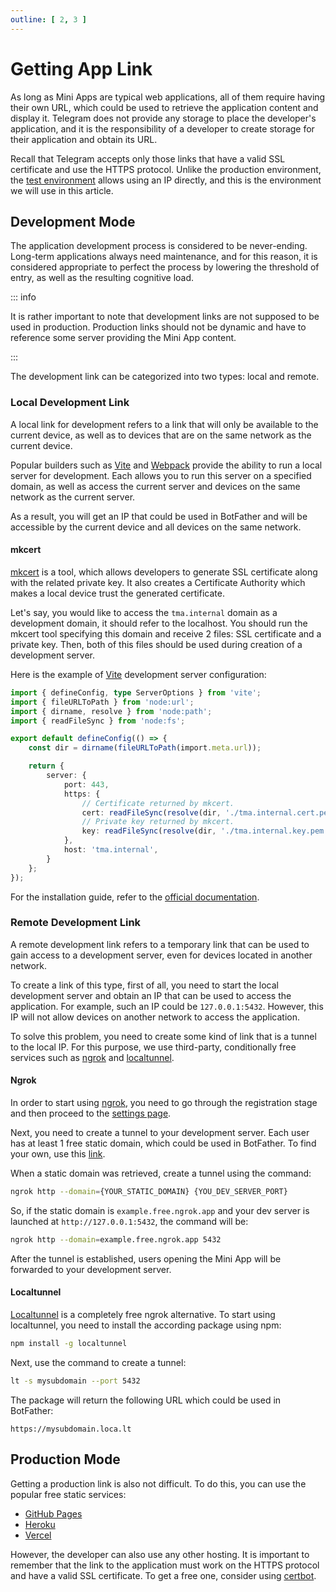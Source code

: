 ```yaml
---
outline: [ 2, 3 ]
---
```


# Getting App Link

As long as Mini Apps are typical web applications, all of them require having their own URL, which
could be used to retrieve the application content and display it. Telegram does not provide any
storage to place the developer's application, and it is the responsibility of a developer to create
storage for their application and obtain its URL.

Recall that Telegram accepts only those links that have a valid SSL certificate and use the HTTPS
protocol. Unlike the production environment, the [test environment](test-environment.md) allows
using an IP directly, and this is the environment we will use in this article.

## Development Mode

The application development process is considered to be never-ending. Long-term applications always
need maintenance, and for this reason, it is considered appropriate to perfect the process by
lowering the threshold of entry, as well as the resulting cognitive load.

::: info

It is rather important to note that development links are not supposed to be used in production.
Production links should not be dynamic and have to reference some server providing the Mini App
content.

:::

The development link can be categorized into two types: local and remote.

### Local Development Link

A local link for development refers to a link that will only be available to the current device, as
well as to devices that are on the same network as the current device.

Popular builders such as [Vite](https://vitejs.dev/) and [Webpack](https://webpack.js.org/) provide
the ability to run a local server for development. Each allows you to run this server on a specified
domain, as well as access the current server and devices on the same network as the current server.

As a result, you will get an IP that could be used in BotFather and will be accessible by the
current device and all devices on the same network.

#### mkcert

[mkcert](https://github.com/FiloSottile/mkcert) is a tool, which allows developers to generate
SSL certificate along with the related private key. It also creates a Certificate Authority
which makes a local device trust the generated certificate.

Let's say, you would like to access the `tma.internal` domain as a development domain, it should
refer to the localhost. You should run the mkcert tool specifying this domain and receive 2 files:
SSL certificate and a private key. Then, both of this files should be used during
creation of a development server.

Here is the example of [Vite](https://vitejs.dev) development server configuration:

```typescript
import { defineConfig, type ServerOptions } from 'vite';
import { fileURLToPath } from 'node:url';
import { dirname, resolve } from 'node:path';
import { readFileSync } from 'node:fs';

export default defineConfig(() => {
    const dir = dirname(fileURLToPath(import.meta.url));

    return {
        server: {
            port: 443,
            https: {
                // Certificate returned by mkcert.
                cert: readFileSync(resolve(dir, './tma.internal.cert.pem')),
                // Private key returned by mkcert.
                key: readFileSync(resolve(dir, './tma.internal.key.pem')),
            },
            host: 'tma.internal',
        }
    };
});
```

For the installation guide, refer to
the [official documentation](https://github.com/FiloSottile/mkcert?tab=readme-ov-file#installation).

### Remote Development Link

A remote development link refers to a temporary link that can be used to gain access to a
development server, even for devices located in another network.

To create a link of this type, first of all, you need to start the local development server and
obtain an IP that can be used to access the application. For example, such an IP could
be `127.0.0.1:5432`. However, this IP will not allow devices on another network to access the
application.

To solve this problem, you need to create some kind of link that is a tunnel to the local IP. For
this purpose, we use third-party, conditionally free services such as [ngrok](https://ngrok.com/)
and [localtunnel](https://localtunnel.github.io/www/).

#### Ngrok

In order to start using [ngrok](https://ngrok.com/), you need to go through the registration stage and then proceed to
the [settings page](https://dashboard.ngrok.com/get-started/setup).

Next, you need to create a tunnel to your development server. Each user has at least 1 free static domain,
which could be used in BotFather. To find your own, use this [link](https://dashboard.ngrok.com/cloud-edge/domains).

When a static domain was retrieved, create a tunnel using the command:

```bash
ngrok http --domain={YOUR_STATIC_DOMAIN} {YOU_DEV_SERVER_PORT}
```

So, if the static domain is `example.free.ngrok.app` and your dev server is
launched at `http://127.0.0.1:5432`, the command will be:

```bash
ngrok http --domain=example.free.ngrok.app 5432
```

After the tunnel is established, users opening the Mini App will be forwarded to your development
server.

#### Localtunnel

[Localtunnel](https://localtunnel.github.io/www/) is a completely free ngrok alternative. To start using localtunnel,
you need to install the according package using npm:

```bash
npm install -g localtunnel
```

Next, use the command to create a tunnel:

```bash
lt -s mysubdomain --port 5432
```

The package will return the following URL which could be used in BotFather:

```
https://mysubdomain.loca.lt
```

## Production Mode

Getting a production link is also not difficult. To do this, you can use the popular free static
services:

- [GitHub Pages](https://pages.github.com/)
- [Heroku](https://www.heroku.com/)
- [Vercel](https://vercel.com/)

However, the developer can also use any other hosting. It is important to remember that the link to
the application must work on the HTTPS protocol and have a valid SSL certificate. To get a free
one, consider using [certbot](https://certbot.eff.org/pages/about).
